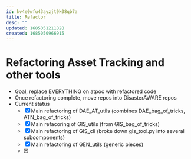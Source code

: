 ```yaml
---
id: kv4e0wfu43ayzjt9k08qb7a
title: Refactor
desc: ""
updated: 1685051211828
created: 1685050966915
---
```


# Refactoring Asset Tracking and other tools

- Goal, replace EVERYTHING on atpoc with refactored code
- Once refactoring complete, move repos into DisasterAWARE repos
- Current status
  - [x] Main refactoring of DAE_AT_utils (combines DAE_bag_of_tricks, ATN_bag_of_tricks)
  - [x] Main refacoring of GIS_utils (from GIS_bag_of_tricks)
  - [x] Main refactoring of GIS_cli (broke down gis_tool.py into several subcomponents)
  - [x] Main refactoring of GEN_utils (generic pieces)
  - [x]
